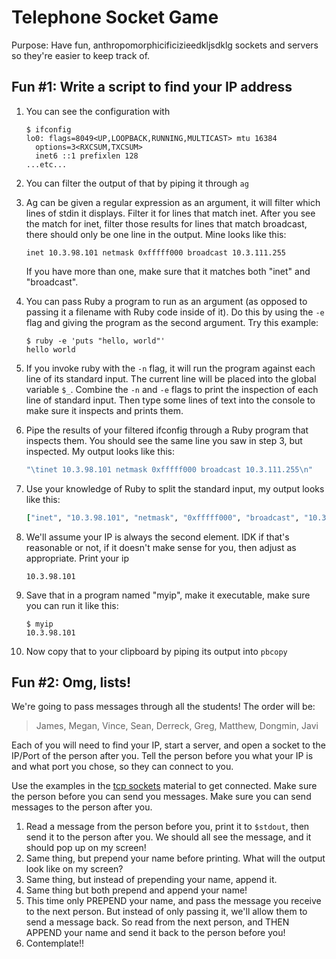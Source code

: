 Telephone Socket Game
=====================

Purpose: Have fun, anthropomorphicificizieedkljsdklg sockets and servers so they're easier to keep track of.

Fun #1: Write a script to find your IP address
----------------------------------------------

1. You can see the configuration with
   ```
   $ ifconfig
   lo0: flags=8049<UP,LOOPBACK,RUNNING,MULTICAST> mtu 16384
     options=3<RXCSUM,TXCSUM>
     inet6 ::1 prefixlen 128
   ...etc...
   ```
2. You can filter the output of that by piping it through `ag`
3. Ag can be given a regular expression as an argument,
   it will filter which lines of stdin it displays.
   Filter it for lines that match inet.
   After you see the match for inet, filter those results for lines that match broadcast,
   there should only be one line in the output.
   Mine looks like this:

   ```
   inet 10.3.98.101 netmask 0xfffff000 broadcast 10.3.111.255
   ```

   If you have more than one, make sure that it matches both "inet" and "broadcast".
4. You can pass Ruby a program to run as an argument (as opposed to passing it a filename with Ruby code inside of it).
   Do this by using the `-e` flag and giving the program as the second argument.
   Try this example:

   ```
   $ ruby -e 'puts "hello, world"'
   hello world
   ```
5. If you invoke ruby with the `-n` flag, it will run the program against each line of its standard input.
   The current line will be placed into the global variable `$_`.
   Combine the `-n` and `-e` flags to print the inspection of each line of standard input.
   Then type some lines of text into the console to make sure it inspects and prints them.
6. Pipe the results of your filtered ifconfig through a Ruby program that inspects them.
   You should see the same line you saw in step 3, but inspected. My output looks like this:

   ```ruby
   "\tinet 10.3.98.101 netmask 0xfffff000 broadcast 10.3.111.255\n"
   ```
7. Use your knowledge of Ruby to split the standard input, my output looks like this:

   ```ruby
   ["inet", "10.3.98.101", "netmask", "0xfffff000", "broadcast", "10.3.111.255"]
   ```
8. We'll assume your IP is always the second element. IDK if that's reasonable or not, if it doesn't make sense for you, then adjust as appropriate.
   Print your ip

   ```
   10.3.98.101
   ```
9. Save that in a program named "myip", make it executable, make sure you can run it like this:
   ```
   $ myip
   10.3.98.101
   ```
9. Now copy that to your clipboard by piping its output into `pbcopy`



Fun #2: Omg, lists!
-------------------

We're going to pass messages through all the students!
The order will be:

> James, Megan, Vince, Sean, Derreck, Greg, Matthew, Dongmin, Javi

Each of you will need to find your IP, start a server,
and open a socket to the IP/Port of the person after you.
Tell the person before you what your IP is and what port you chose,
so they can connect to you.

Use the examples in the [tcp sockets](https://github.com/CodePlatoon/curriculum/blob/master/phase1/tcp_sockets.md)
material to get connected. Make sure the person before you can send you messages.
Make sure you can send messages to the person after you.


1. Read a message from the person before you, print it to `$stdout`,
   then send it to the person after you. We should all see the message,
   and it should pop up on my screen!
2. Same thing, but prepend your name before printing.
   What will the output look like on my screen?
3. Same thing, but instead of prepending your name, append it.
4. Same thing but both prepend and append your name!
5. This time only PREPEND your name, and pass the message you receive to the next person.
   But instead of only passing it, we'll allow them to send a message back.
   So read from the next person, and THEN APPEND your name and send it back to the person before you!
6. Contemplate!!
